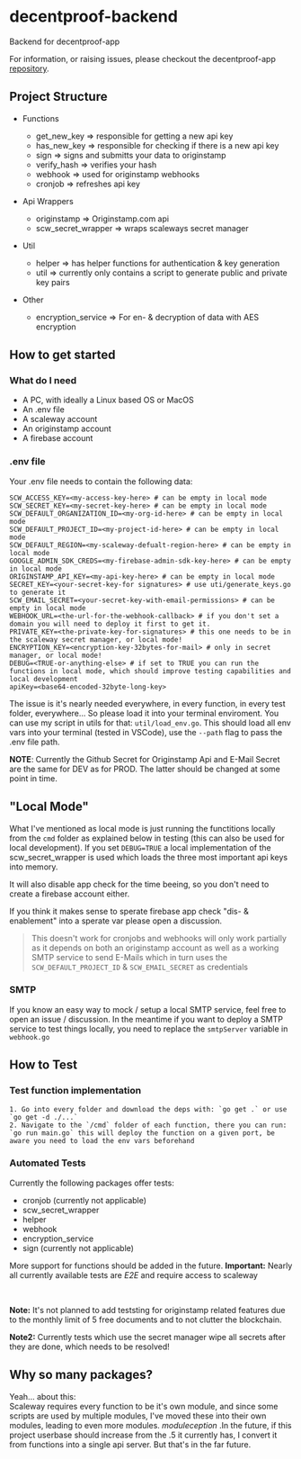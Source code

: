 # decentproof-backend
Backend for decentproof-app

For information, or raising issues, please checkout the decentproof-app [repository](https://github.com/Flajt/decentproof-app).


## Project Structure

- Functions
    - get_new_key => responsible for getting a new api key
    - has_new_key => responsible for checking if there is a new api key
    - sign => signs and submitts your data to originstamp
    - verify_hash => verifies your hash
    - webhook => used for originstamp webhooks
    - cronjob => refreshes api key

- Api Wrappers
    - originstamp => Originstamp.com api
    - scw_secret_wrapper => wraps scaleways secret manager

- Util
    - helper => has helper functions for authentication & key generation
    - util => currently only contains a script to generate public and private key pairs

- Other
    - encryption_service => For en- & decryption of data with AES encryption


## How to get started

### What do I need
- A PC, with ideally a Linux based OS or MacOS
- An .env file
- A scaleway account
- An originstamp account
- A firebase account

### .env file
Your .env file needs to contain the following data:
```Shell
SCW_ACCESS_KEY=<my-access-key-here> # can be empty in local mode
SCW_SECRET_KEY=<my-secret-key-here> # can be empty in local mode
SCW_DEFAULT_ORGANIZATION_ID=<my-org-id-here> # can be empty in local mode
SCW_DEFAULT_PROJECT_ID=<my-project-id-here> # can be empty in local mode
SCW_DEFAULT_REGION=<my-scaleway-defualt-region-here> # can be empty in local mode
GOOGLE_ADMIN_SDK_CREDS=<my-firebase-admin-sdk-key-here> # can be empty in local mode
ORIGINSTAMP_API_KEY=<my-api-key-here> # can be empty in local mode
SECRET_KEY=<your-secret-key-for signatures> # use uti/generate_keys.go to generate it
SCW_EMAIL_SECRET=<your-secret-key-with-email-permissions> # can be empty in local mode
WEBHOOK_URL=<the-url-for-the-webhook-callback> # if you don't set a domain you will need to deploy it first to get it.
PRIVATE_KEY=<the-private-key-for-signatures> # this one needs to be in the scaleway secret manager, or local mode!
ENCRYPTION_KEY=<encryption-key-32bytes-for-mail> # only in secret manager, or local mode!
DEBUG=<TRUE-or-anything-else> # if set to TRUE you can run the functions in local mode, which should improve testing capabilities and local development
apiKey=<base64-encoded-32byte-long-key> 
```
The issue is it's nearly needed everywhere, in every function, in every test folder, everywhere...
So please load it into your terminal enviroment. You can use my script in utils for that: `util/load_env.go`. This should load all env vars into your terminal (tested in VSCode), use the `--path` flag to pass the .env file path.

**NOTE**: Currently the Github Secret for Originstamp Api and E-Mail Secret are the same for DEV as for PROD. The latter should be changed at some point in time. 

## "Local Mode"
What I've mentioned as local mode is just running the functitions locally from the `cmd` folder as explained below in testing (this can also be used for local development). If you set `DEBUG=TRUE` a local implementation of the scw_secret_wrapper is used which loads the three most important api keys into memory. 

It will also disable app check for the time beeing, so you don't need to create a firebase account either.

If you think it makes sense to sperate firebase app check "dis- & enablement" into a sperate var please open a discussion.

> This doesn't work for cronjobs and webhooks will only work partially as it depends on both an originstamp account as well as a working SMTP service to send E-Mails which in turn uses the `SCW_DEFAULT_PROJECT_ID` & `SCW_EMAIL_SECRET` as credentials

### SMTP 
If you know an easy way to mock / setup a local SMTP service, feel free to open an issue / discussion.
In the meantime if you want to deploy a SMTP service to test things locally, you need to replace the `smtpServer` variable in `webhook.go` 

## How to Test

### Test function implementation
    1. Go into every folder and download the deps with: `go get .` or use `go get -d ./...`
    2. Navigate to the `/cmd` folder of each function, there you can run: `go run main.go` this will deploy the function on a given port, be aware you need to load the env vars beforehand

### Automated Tests
Currently the following packages offer tests: <br>
- cronjob (currently not applicable)
- scw_secret_wrapper
- helper
- webhook
- encryption_service
- sign (currently not applicable)

More support for functions should be added in the future.
**Important:** Nearly all currently available tests are *E2E* and require access to scaleway 

<br>

**Note:** It's not planned to add teststing for originstamp related features due to the monthly limit of 5 free documents and to not clutter the blockchain.

**Note2:** Currently tests which use the secret manager wipe all secrets after they are done, which needs to be resolved!

## Why so many packages?
Yeah... about this: <br>
Scaleway requires every function to be it's own module, and since some scripts are used by multiple modules, I've moved these into their own modules, leading to even more modules. _moduleception_ .In the future, if this project userbase should increase from the .5 it currently has, I convert it from functions into a single api server. But that's in the far future.
